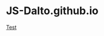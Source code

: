 # JS-Dalto.github.io


<a href='https://marcoj18.github.io/JS-Dalto.github.io/'  target="_blank" >Test</a>
